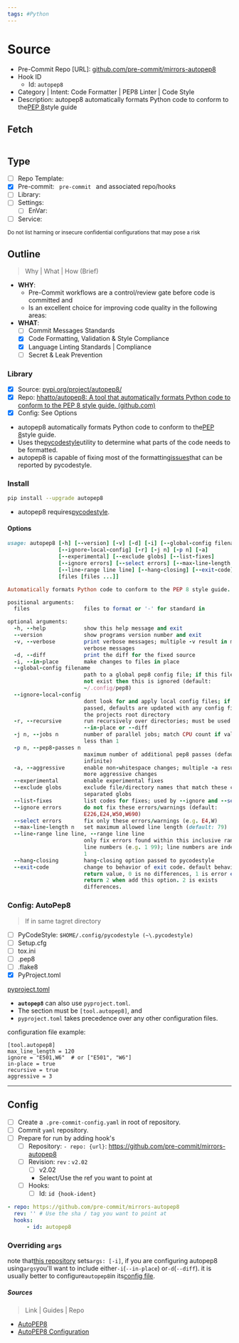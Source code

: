 ```yaml
---
tags: #Python
---
```


# Source

-   Pre-Commit Repo [URL]: [github.com/pre-commit/mirrors-autopep8](https://github.com/pre-commit/mirrors-autopep8)
-   Hook ID
    -   Id: `autopep8`
-   Category | Intent: Code Formatter | PEP8 Linter | Code Style
-   Description: autopep8 automatically formats Python code to conform to
    the[PEP 8](https://www.python.org/dev/peps/pep-0008/)style guide

## Fetch

```yaml

```

## Type

-   [ ] Repo Template: `    `
-   [x] Pre-commit: `  pre-commit  ` and associated repo/hooks
-   [ ] Library: `    `
-   [ ] Settings: `    `
    -   [ ] EnVar: `    `
-   [ ] Service: `    `

<small>Do not list harming or insecure confidential configurations that may pose a risk</small>

## Outline

> Why | What | How (Brief)

-   **WHY**:
    -   Pre-Commit workflows are a control/review gate before code is committed and
    -   Is an excellent choice for improving code quality in the following areas:
-   **WHAT**:
    -   [ ] Commit Messages Standards
    -   [x] Code Formatting, Validation & Style Compliance
    -   [x] Language Linting Standards | Compliance
    -   [ ] Secret & Leak Prevention

### Library

-   [x] Source: [pypi.org/project/autopep8/](https://pypi.org/project/autopep8/)
-   [x] Repo: [hhatto/autopep8: A tool that automatically formats Python code to conform to the PEP 8 style guide. (github.com)](https://github.com/hhatto/autopep8)
-   [x] Config: See Options

-   autopep8 automatically formats Python code to conform to the[PEP 8](https://www.python.org/dev/peps/pep-0008/)style
    guide.
-   Uses the[pycodestyle](https://github.com/PyCQA/pycodestyle)utility to determine what parts of the code needs to be
    formatted.
-   autopep8 is capable of fixing most of the
    formatting[issues](https://pycodestyle.readthedocs.org/en/latest/intro.html#error-codes)that can be reported by
    pycodestyle.

### Install

```bash
pip install --upgrade autopep8
```

-   autopep8 requires[pycodestyle](https://github.com/PyCQA/pycodestyle).

#### Options

```ruby
usage: autopep8 [-h] [--version] [-v] [-d] [-i] [--global-config filename]
                [--ignore-local-config] [-r] [-j n] [-p n] [-a]
                [--experimental] [--exclude globs] [--list-fixes]
                [--ignore errors] [--select errors] [--max-line-length n]
                [--line-range line line] [--hang-closing] [--exit-code]
                [files [files ...]]

Automatically formats Python code to conform to the PEP 8 style guide.

positional arguments:
  files                 files to format or '-' for standard in

optional arguments:
  -h, --help            show this help message and exit
  --version             show programs version number and exit
  -v, --verbose         print verbose messages; multiple -v result in more
                        verbose messages
  -d, --diff            print the diff for the fixed source
  -i, --in-place        make changes to files in place
  --global-config filename
                        path to a global pep8 config file; if this file does
                        not exist then this is ignored (default:
                        ~/.config/pep8)
  --ignore-local-config
                        dont look for and apply local config files; if not
                        passed, defaults are updated with any config files in
                        the projects root directory
  -r, --recursive       run recursively over directories; must be used with
                        --in-place or --diff
  -j n, --jobs n        number of parallel jobs; match CPU count if value is
                        less than 1
  -p n, --pep8-passes n
                        maximum number of additional pep8 passes (default:
                        infinite)
  -a, --aggressive      enable non-whitespace changes; multiple -a result in
                        more aggressive changes
  --experimental        enable experimental fixes
  --exclude globs       exclude file/directory names that match these comma-
                        separated globs
  --list-fixes          list codes for fixes; used by --ignore and --select
  --ignore errors       do not fix these errors/warnings (default:
                        E226,E24,W50,W690)
  --select errors       fix only these errors/warnings (e.g. E4,W)
  --max-line-length n   set maximum allowed line length (default: 79)
  --line-range line line, --range line line
                        only fix errors found within this inclusive range of
                        line numbers (e.g. 1 99); line numbers are indexed at
                        1
  --hang-closing        hang-closing option passed to pycodestyle
  --exit-code           change to behavior of exit code. default behavior of
                        return value, 0 is no differences, 1 is error exit.
                        return 2 when add this option. 2 is exists
                        differences.
```

### Config: AutoPep8

> If in same tagret directory

-   [ ] PyCodeStyle: `$HOME/.config/pycodestyle (~\.pycodestyle)`
-   [ ] Setup.cfg
-   [ ] tox.ini
-   [ ] .pep8
-   [ ] .flake8
-   [x] PyProject.toml

[pyproject.toml](https://github.com/hhatto/autopep8#id9)

-   **`autopep8`** can also use `pyproject.toml`.
-   The section must be `[tool.autopep8]`, and
-   `pyproject.toml` takes precedence over any other configuration files.

configuration file example:

```
[tool.autopep8]
max_line_length = 120
ignore = "E501,W6"  # or ["E501", "W6"]
in-place = true
recursive = true
aggressive = 3
```

---

## Config

-   [ ] Create a` .pre-commit-config.yaml` in root of repository.
-   [ ] Commit `yaml` repository.
-   [ ] Prepare for run by adding hook's
    -   [ ] Repository: `- repo: {url}`: https://github.com/pre-commit/mirrors-autopep8
    -   [ ] Revision: `rev` : `v2.02  `
        -   [ ] v2.02
        -   Select/Use the ref you want to point at
    -   [ ] Hooks:
        -   [ ] Id: `id {hook-ident}`

```yaml
- repo: https://github.com/pre-commit/mirrors-autopep8
  rev: '' # Use the sha / tag you want to point at
  hooks:
      - id: autopep8
```

### Overriding `args`

note
that[this repository](https://github.com/pre-commit/mirrors-autopep8/blob/5c459f3f27ae62fefef60fe5771e51baa02e7a83/.pre-commit-hooks.yaml#L6)
sets`args: [-i]`, if you are configuring autopep8 using`args`you'll want to include either`-i`(`--in-place`)
or`-d`(`--diff`). it is usually better to configure`autopep8`in
its[config file](https://github.com/hhatto/autopep8#configuration).

##### Sources

> Link | Guides | Repo

-   [AutoPEP8](https://github.com/hhatto/autopep8)
-   [AutoPEP8 Configuration](https://github.com/hhatto/autopep8#configuration)
